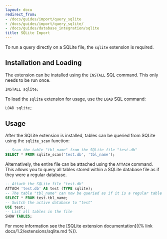 ```yaml
---
layout: docu
redirect_from:
- /docs/guides/import/query_sqlite
- /docs/guides/import/query_sqlite/
- /docs/guides/database_integration/sqlite
title: SQLite Import
---
```


To run a query directly on a SQLite file, the `sqlite` extension is required.

## Installation and Loading

The extension can be installed using the `INSTALL` SQL command. This only needs to be run once.

```sql
INSTALL sqlite;
```

To load the `sqlite` extension for usage, use the `LOAD` SQL command:

```sql
LOAD sqlite;
```

## Usage

After the SQLite extension is installed, tables can be queried from SQLite using the `sqlite_scan` function:

```sql
-- Scan the table "tbl_name" from the SQLite file "test.db"
SELECT * FROM sqlite_scan('test.db', 'tbl_name');
```

Alternatively, the entire file can be attached using the `ATTACH` command. This allows you to query all tables stored within a SQLite database file as if they were a regular database.

```sql
-- Attach the SQLite file "test.db"
ATTACH 'test.db' AS test (TYPE sqlite);
-- The table "tbl_name" can now be queried as if it is a regular table
SELECT * FROM test.tbl_name;
-- Switch the active database to "test"
USE test;
-- List all tables in the file
SHOW TABLES;
```

For more information see the [SQLite extension documentation]({% link docs/1.2/extensions/sqlite.md %}).
